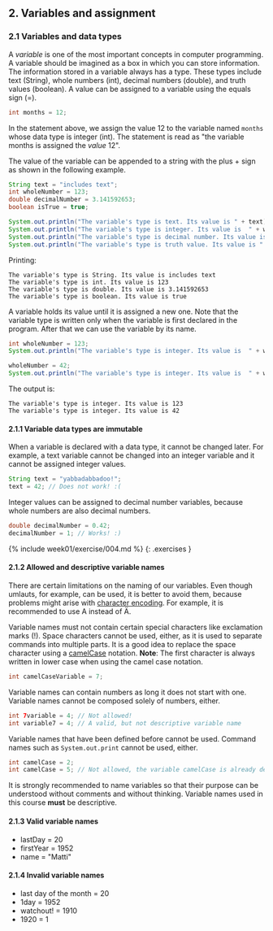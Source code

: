 <!-- 2 was 4 -->
## 2. Variables and assignment

### 2.1 Variables and data types

A *variable* is one of the most important concepts in computer programming. A variable should be imagined as a box in which you can store information. The information stored in a variable always has a type. These types include text (String), whole numbers (int), decimal numbers (double), and truth values (boolean). A value can be assigned to a variable using the equals sign (=).

```java
int months = 12;
```

In the statement above, we assign the value 12 to the variable named `months` whose data type is integer (int). The statement is read as "the variable months is assigned the *value* 12".

The value of the variable can be appended to a string with the plus + sign as shown in the following example.

```java
String text = "includes text";
int wholeNumber = 123;
double decimalNumber = 3.141592653;
boolean isTrue = true;

System.out.println("The variable's type is text. Its value is " + text);
System.out.println("The variable's type is integer. Its value is  " + wholeNumber);
System.out.println("The variable's type is decimal number. Its value is " + decimalNumber);
System.out.println("The variable's type is truth value. Its value is " + isTrue);
```
Printing:
```output
The variable's type is String. Its value is includes text
The variable's type is int. Its value is 123
The variable's type is double. Its value is 3.141592653
The variable's type is boolean. Its value is true
```

A variable holds its value until it is assigned a new one. Note that the variable type is written only when the variable is first declared in the program. After that we can use the variable by its name.

```java
int wholeNumber = 123;
System.out.println("The variable's type is integer. Its value is  " + wholeNumber);

wholeNumber = 42;
System.out.println("The variable's type is integer. Its value is  " + wholeNumber);
```

The output is:

```output
The variable's type is integer. Its value is 123
The variable's type is integer. Its value is 42
```

#### 2.1.1 Variable data types are immutable

When a variable is declared with a data type, it cannot be changed later. For example, a text variable cannot be changed into an integer variable and it cannot be assigned integer values.

```java
String text = "yabbadabbadoo!";
text = 42; // Does not work! :(
```

Integer values can be assigned to decimal number variables, because whole numbers are also decimal numbers.

```java
double decimalNumber = 0.42;
decimalNumber = 1; // Works! :)
```

{% include week01/exercise/004.md %}
{: .exercises }

#### 2.1.2 Allowed and descriptive variable names

There are certain limitations on the naming of our variables. Even though umlauts, for example, can be used, it is better to avoid them, because problems might arise with [character encoding](http://en.wikipedia.org/wiki/Character_encoding). For example, it is recommended to use A instead of Ä.

Variable names must not contain certain special characters like exclamation marks (!). Space characters cannot be used, either, as it is used to separate commands into multiple parts. It is a good idea to replace the space character using a [camelCase](https://en.wikipedia.org/wiki/Camel_case) notation. **Note**: The first character is always written in lower case when using the camel case notation.

```java
int camelCaseVariable = 7;
```

Variable names can contain numbers as long it does not start with one. Variable names cannot be composed solely of numbers, either.

```java
int 7variable = 4; // Not allowed!
int variable7 = 4; // A valid, but not descriptive variable name
```

Variable names that have been defined before cannot be used. Command names such as `System.out.print` cannot be used, either.

```java
int camelCase = 2;
int camelCase = 5; // Not allowed, the variable camelCase is already defined!
```

It is strongly recommended to name variables so that their purpose can be understood without comments and without thinking. Variable names used in this course **must** be descriptive.

#### 2.1.3 Valid variable names

* lastDay = 20
* firstYear = 1952
* name = "Matti"

#### 2.1.4 Invalid variable names

* last day of the month = 20
* 1day = 1952
* watchout! = 1910
* 1920 = 1
